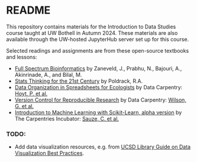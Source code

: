 # README
This repository contains materials for the Introduction to Data Studies course
taught at UW Bothell in Autumn 2024. These materials are also available through
the UW-hosted JupyterHub server set up for this course. 

Selected readings and assignments are from these open-source textbooks and lessons:
- [Full Spectrum
Bioinformatics](https://github.com/zaneveld/full_spectrum_bioinformatics) by
Zaneveld, J., Prabhu, N., Bajouri, A., Akinrinade, A., and Bilal, M.
- [Stats Thinking for the 21st Century](https://statsthinking21.github.io/statsthinking21-core-site/) by Poldrack, R.A.
- [Data Organization in Spreadsheets for Ecologists](https://datacarpentry.github.io/spreadsheet-ecology-lesson/00-intro.html) by Data Carpentry: [Hoyt, P. et al.](https://doi.org/10.5281/zenodo.7892279) 
- [Version Control for Reproducible Research](https://datacarpentry.github.io/rr-version-control/) by Data Carpentry: [Wilson, G. et al.](https://github.com/datacarpentry/rr-version-control/blob/gh-pages/AUTHORS)
- [Introduction to Machine Learning with Scikit-Learn, alpha version](https://carpentries-incubator.github.io/machine-learning-novice-sklearn/01-introduction/index.html) by The Carpentries Incubator: [Sauze, C. et al.](https://github.com/carpentries-incubator/machine-learning-novice-sklearn/blob/gh-pages/AUTHORS)

### TODO:
- Add data visualization resources, e.g. from [UCSD Library Guide on Data Visualization Best Practices](https://ucsd.libguides.com/data-viz/data_viz_best_practices).
